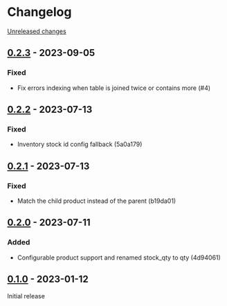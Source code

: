 # Changelog 

[Unreleased changes](https://github.com/rapidez/msi/compare/0.2.3...master)
## [0.2.3](https://github.com/rapidez/msi/releases/tag/0.2.3) - 2023-09-05

### Fixed

- Fix errors indexing when table is joined twice or contains more (#4)

## [0.2.2](https://github.com/rapidez/msi/releases/tag/0.2.2) - 2023-07-13

### Fixed

- Inventory stock id config fallback (5a0a179)

## [0.2.1](https://github.com/rapidez/msi/releases/tag/0.2.1) - 2023-07-13

### Fixed

- Match the child product instead of the parent (b19da01)

## [0.2.0](https://github.com/rapidez/msi/releases/tag/0.2.0) - 2023-07-11

### Added

- Configurable product support and renamed stock_qty to qty (4d94061)

## [0.1.0](https://github.com/rapidez/msi/releases/tag/0.1.0) - 2023-01-12

Initial release

